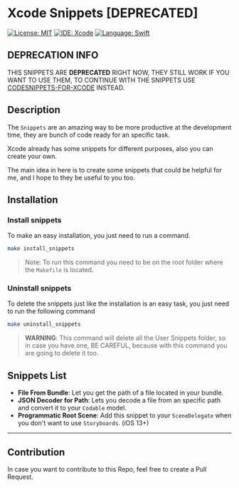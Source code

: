 # Xcode Snippets [DEPRECATED]
[![License: MIT](https://img.shields.io/badge/License-MIT-yellow.svg)](https://opensource.org/licenses/MIT)
[![IDE: Xcode](https://img.shields.io/badge/IDE-Xcode%2011-blue.svg)](https://developer.apple.com/xcode/)
[![Language: Swift](https://img.shields.io/badge/Language-Swift-red.svg)](https://swift.org/blog/)

## DEPRECATION INFO

THIS SNIPPETS ARE **DEPRECATED** RIGHT NOW, THEY STILL WORK IF YOU WANT TO USE THEM, TO CONTINUE WITH THE SNIPPETS USE [CODESNIPPETS-FOR-XCODE](https://github.com/SwiftyJourney/CodeSnippets-for-Xcode) INSTEAD.

## Description

The `Snippets` are an amazing way to be more productive at the development time, they are bunch of code ready for an specific task.

Xcode already has some snippets for different purposes, also you can create your own.

The main idea in here is to create some snippets that could be helpful for me, and I hope to they be useful to you too.

## Installation

### Install snippets

To make an easy installation, you just need to run a command.

```bash
make install_snippets
```

> Note: To run this command you need to be on the root folder where the `Makefile` is located.

### Uninstall snippets

To delete the snippets just like the installation is an easy task, you just need to run the following command

```bash
make uninstall_snippets
```

> **WARNING**: This command will delete all the User Snippets folder, so in case you have one, BE CAREFUL, because with this command you are going to delete it too.

## Snippets List
* **File From Bundle**: Let you get the path of a file located in your bundle.
* **JSON Decoder for Path**: Lets you decode a file from an specific path and convert it to your `Codable` model.
* **Programmatic Root Scene**: Add this snippet to your `SceneDelegate` when you don't want to use `Storyboards`. (iOS 13+)

---

## Contribution

In case you want to contribute to this Repo, feel free to create a Pull Request.
